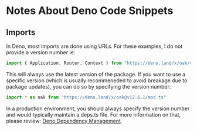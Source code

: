 # Notes About Deno Code Snippets

## Imports

In Deno, most imports are done using URLs. For these examples, I do not provide a version number ie:

```javascript
import { Application, Router, Context } from "https://deno.land/x/oak/mod.ts";
```

This will always use the latest version of the package. If you want to use a specific version (which is usually recommeneded to avoid breakage due to package updates), you can do so by specifying the version number:

```javascript
import * as oak from "https://deno.land/x/oak@v12.6.1/mod.ts"
```

In a production environment, you should always specify the version number and would typically maintain a deps.ts file. 
For more information on that, please review: [Deno Dependency Management](https://deno.land/manual/examples/manage_dependencies).
